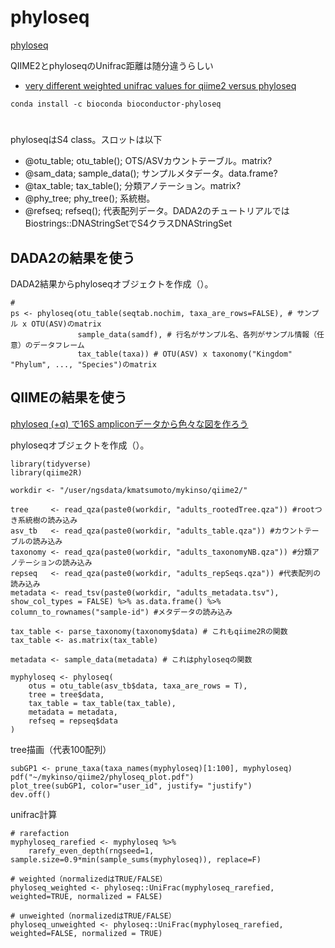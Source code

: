 # phyloseq

[phyloseq](https://joey711.github.io/phyloseq/)

QIIME2とphyloseqのUnifrac距離は随分違うらしい
- [very different weighted unifrac values for qiime2 versus phyloseq](https://github.com/joey711/phyloseq/issues/956)


```
conda install -c bioconda bioconductor-phyloseq
```

#

phyloseqはS4 class。スロットは以下
- @otu_table; otu_table();   OTS/ASVカウントテーブル。matrix?
- @sam_data;  sample_data(); サンプルメタデータ。data.frame?
- @tax_table; tax_table();   分類アノテーション。matrix?
- @phy_tree;  phy_tree();    系統樹。
- @refseq;    refseq();      代表配列データ。DADA2のチュートリアルではBiostrings::DNAStringSetでS4クラスDNAStringSet


## DADA2の結果を使う

DADA2結果からphyloseqオブジェクトを作成（）。

```
# 
ps <- phyloseq(otu_table(seqtab.nochim, taxa_are_rows=FALSE), # サンプル x OTU(ASV)のmatrix
               sample_data(samdf), # 行名がサンプル名、各列がサンプル情報（任意）のデータフレーム
               tax_table(taxa)) # OTU(ASV) x taxonomy("Kingdom" "Phylum", ..., "Species")のmatrix
```

## QIIMEの結果を使う

[phyloseq (+α) で16S ampliconデータから色々な図を作ろう](https://qiita.com/xvtyzn/items/d7b0e6e2951f59e73f31)

phyloseqオブジェクトを作成（）。

```
library(tidyverse)
library(qiime2R)

workdir <- "/user/ngsdata/kmatsumoto/mykinso/qiime2/"

tree     <- read_qza(paste0(workdir, "adults_rootedTree.qza")) #rootつき系統樹の読み込み
asv_tb   <- read_qza(paste0(workdir, "adults_table.qza")) #カウントテーブルの読み込み
taxonomy <- read_qza(paste0(workdir, "adults_taxonomyNB.qza")) #分類アノテーションの読み込み
repseq   <- read_qza(paste0(workdir, "adults_repSeqs.qza")) #代表配列の読み込み
metadata <- read_tsv(paste0(workdir, "adults_metadata.tsv"), show_col_types = FALSE) %>% as.data.frame() %>% column_to_rownames("sample-id") #メタデータの読み込み

tax_table <- parse_taxonomy(taxonomy$data) # これもqiime2Rの関数
tax_table <- as.matrix(tax_table)

metadata <- sample_data(metadata) # これはphyloseqの関数

myphyloseq <- phyloseq(
    otus = otu_table(asv_tb$data, taxa_are_rows = T),
    tree = tree$data,
    tax_table = tax_table(tax_table),
    metadata = metadata,
    refseq = repseq$data
)
```

tree描画（代表100配列）

```
subGP1 <- prune_taxa(taxa_names(myphyloseq)[1:100], myphyloseq)
pdf("~/mykinso/qiime2/phyloseq_plot.pdf")
plot_tree(subGP1, color="user_id", justify= "justify")
dev.off()
```

unifrac計算 

```
# rarefaction 
myphyloseq_rarefied <- myphyloseq %>% 
    rarefy_even_depth(rngseed=1, sample.size=0.9*min(sample_sums(myphyloseq)), replace=F)

# weighted（normalizedはTRUE/FALSE）
phyloseq_weighted <- phyloseq::UniFrac(myphyloseq_rarefied, weighted=TRUE, normalized = FALSE)

# unweighted（normalizedはTRUE/FALSE）
phyloseq_unweighted <- phyloseq::UniFrac(myphyloseq_rarefied, weighted=FALSE, normalized = TRUE)
```